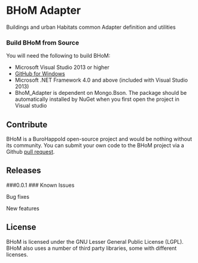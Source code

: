 # BHoM Adapter
Buildings and urban Habitats common Adapter definition and utilities
 

### Build BHoM from Source ###
You will need the following to build BHoM:

- Microsoft Visual Studio 2013 or higher
- [GitHub for Windows](https://windows.github.com/)
- Microsoft .NET Framework 4.0 and above (included with Visual Studio 2013)
- BhoM_Adapter is dependent on Mongo.Bson. The package should be automatically installed by NuGet when you first open the project in Visual studio

## Contribute ##

BHoM is a BuroHappold open-source project and would be nothing without its community.  You can submit your own code to the BHoM project via a Github [pull request](https://help.github.com/articles/using-pull-requests).

## Releases ##
###0.0.1 ###
Known Issues

Bug fixes

New features

## License ##

BHoM is licensed under the GNU Lesser General Public License (LGPL). BHoM also uses a number of third party libraries, some with different licenses.
